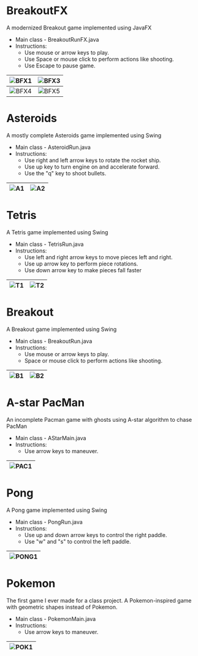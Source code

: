# BreakoutFX 
A modernized Breakout game implemented using JavaFX 

* Main class - BreakoutRunFX.java
* Instructions:
  * Use mouse or arrow keys to play.
  * Use Space or mouse click to perform actions like shooting.
  * Use Escape to pause game.

![BFX1]  |  ![BFX3]
:----------:|:----------:
![BFX4]  |  ![BFX5]

[BFX1]: https://github.com/AlexPetrusca/java-games/blob/master/breakout-fx/src/screenshots/screen1.PNG
[BFX2]: https://github.com/AlexPetrusca/java-games/blob/master/breakout-fx/src/screenshots/screen2.PNG
[BFX3]: https://github.com/AlexPetrusca/java-games/blob/master/breakout-fx/src/screenshots/screen3.PNG
[BFX4]: https://github.com/AlexPetrusca/java-games/blob/master/breakout-fx/src/screenshots/screen4.PNG
[BFX5]: https://github.com/AlexPetrusca/java-games/blob/master/breakout-fx/src/screenshots/screen5.PNG

# Asteroids 
A mostly complete Asteroids game implemented using Swing

* Main class - AsteroidRun.java
* Instructions:
  * Use right and left arrow keys to rotate the rocket ship.
  * Use up key to turn engine on and accelerate forward.
  * Use the "q" key to shoot bullets.
  
![A1]  |  ![A2]
:-----:|:-----:

[A1]: https://github.com/AlexPetrusca/java-games/blob/master/asteroids/src/screenshots/screen1.PNG
[A2]: https://github.com/AlexPetrusca/java-games/blob/master/asteroids/src/screenshots/screen2.PNG

# Tetris
A Tetris game implemented using Swing

* Main class - TetrisRun.java
* Instructions:
  * Use left and right arrow keys to move pieces left and right.
  * Use up arrow key to perform piece rotations.
  * Use down arrow key to make pieces fall faster
  
![T1]  |  ![T2]
:-----:|:-----:

[T1]: https://github.com/AlexPetrusca/java-games/blob/master/tetris/src/screenshots/screen1.PNG
[T2]: https://github.com/AlexPetrusca/java-games/blob/master/tetris/src/screenshots/screen2.PNG

# Breakout 
A Breakout game implemented using Swing

* Main class - BreakoutRun.java
* Instructions:
  * Use mouse or arrow keys to play.
  * Space or mouse click to perform actions like shooting.
  
![B1]  |  ![B2]
:-----:|:-----:

[B1]: https://github.com/AlexPetrusca/java-games/blob/master/breakout/src/screenshots/screen1.PNG
[B2]: https://github.com/AlexPetrusca/java-games/blob/master/breakout/src/screenshots/screen2.PNG

# A-star PacMan 
An incomplete Pacman game with ghosts using A-star algorithm to chase PacMan

* Main class - AStarMain.java
* Instructions:
  * Use arrow keys to maneuver.
  
![PAC1]  |
:-------:|

[PAC1]: https://github.com/AlexPetrusca/java-games/blob/master/a-star/src/screenshots/screen1.PNG

# Pong 
A Pong game implemented using Swing

* Main class - PongRun.java 
* Instructions:
  * Use up and down arrow keys to control the right paddle.
  * Use "w" and "s" to control the left paddle.
 
![PONG1]  |
:--------:|

[PONG1]: https://github.com/AlexPetrusca/java-games/blob/master/pong/src/screenshots/screen1.PNG

# Pokemon 
The first game I ever made for a class project. A Pokemon-inspired game with geometric shapes instead of Pokemon.

* Main class - PokemonMain.java
* Instructions:
  * Use arrow keys to maneuver.
  
![POK1]  |
:-------:|

[POK1]: https://github.com/AlexPetrusca/java-games/blob/master/pokemon/src/fiveweek/screenshots/screen1.PNG